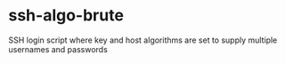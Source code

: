 # ssh-algo-brute
SSH login script where key and host algorithms are set to supply multiple usernames and passwords
